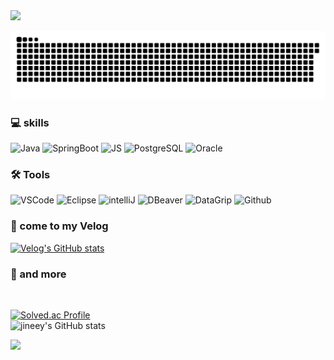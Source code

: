 <img src="https://capsule-render.vercel.app/api?type=waving&color=B3D96C&height=150&section=header&text=jineey's%20Github✨&fontSize=25&fontColor=ffffff&fontAlignY=30" />

![snake gif](https://github.com/jineey030/jineey030/blob/output/github-contribution-grid-snake.svg)

### 💻 skills
![Java](https://img.shields.io/badge/Java-007396.svg?&style=flat&logo=Java&logoColor=white)
![SpringBoot](https://img.shields.io/badge/SpringBoot-6DB33F?style=flat&logo=springboot&logoColor=white)
![JS](https://img.shields.io/badge/javascript-F7DF1E?style=flat&logo=javascript&logoColor=white)
![PostgreSQL](https://img.shields.io/badge/postgresql-007396?style=flat&logo=postgresql&logoColor=white)
![Oracle](https://img.shields.io/badge/Oracle-F80000.svg?&style=flat&logo=Oracle&logoColor=white)

### 🛠️ Tools
![VSCode](https://img.shields.io/badge/VisualStudioCode-007ACC?style=flat&logo=VisualStudioCode&logoColor=white)
![Eclipse](https://img.shields.io/badge/eclipseide-2C2255?style=flat&logo=eclipseide&logoColor=white)
![intelliJ](https://img.shields.io/badge/intellijidea-000000?style=flat&logo=intellijidea&logoColor=white)
![DBeaver](https://img.shields.io/badge/dbeaver-382923?style=flat&logo=dbeaver&logoColor=white)
![DataGrip](https://img.shields.io/badge/datagrip-000000?style=flat&logo=datagrip&logoColor=white)
![Github](https://img.shields.io/badge/github-181717?style=flat&logo=github&logoColor=white)

### 🏡 come to my Velog
[![Velog's GitHub stats](https://velog-readme-stats.vercel.app/api/badge?name=jineey)](https://velog.io/@jineey)

### 🌱 and more
<br>

[![Solved.ac Profile](http://mazassumnida.wtf/api/v2/generate_badge?boj=jineey0_0)](https://solved.ac/jineey0_0/)
<br>
![jineey's GitHub stats](https://github-readme-stats.vercel.app/api?username=jineey030&show_icons=true&theme=shadow_green)

<img src="https://capsule-render.vercel.app/api?type=waving&color=B3D96C&height=150&section=footer" />

